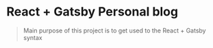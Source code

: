 # React + Gatsby Personal blog
> Main purpose of this project is to get used to the React + Gatsby syntax
